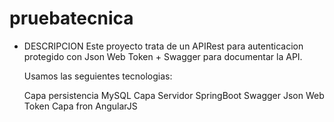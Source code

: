# pruebatecnica


- DESCRIPCION
	Este proyecto trata de un APIRest para autenticacion protegido con Json Web Token + Swagger para documentar la API.

	Usamos las seguientes tecnologias:

	Capa persistencia
		MySQL
	Capa Servidor
		SpringBoot
		Swagger
		Json Web Token
	Capa fron
		AngularJS

		




